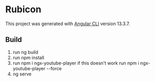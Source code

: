 # Rubicon

This project was generated with [Angular CLI](https://github.com/angular/angular-cli) version 13.3.7.

## Build ##

1. run ng build 
2. run npm install
3. run npm i ngx-youtube-player 
   if this doesn't work run npm i ngx-youtube-player --force
4. ng serve
